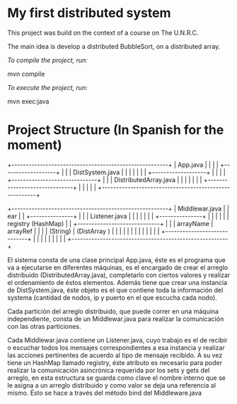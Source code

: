 # My first distributed system #

This project was build on the context of a course on The U.N.R.C.

The main idea is develop a distributed BubbleSort, on a distributed
array.

*To compile the project, run:*

mvn compile

*To execute the project, run:*

mvn exec:java


# Project Structure (In Spanish for the moment) # 

+-------------------------------------------------------+
|   App.java                                            |
|                                                       |
|   +-------------------+                               |
|   | DistSystem.java   |                               |
|   |                   |                               |
|   +-------------------+                               |
|                                                       |
|   +------------------------------+                    |
|   | DistributedArray.java        |                    |
|   |                              |                    |
|   +------------------------------+                    |
|                                                       |
|                                                       |
+-------------------------------------------------------+


+-------------------------------------------------------+
|   Middlewar.java                                      |
|    ear                                                |
|    +---------------+                                  |
|    | Listener.java |                                  |
|    |               |                                  |
|    +---------------+                                  |
|                                                       |
|                                                       |
|    registry (HashMap)                                 |
|    +-----------------------------+                    |
|    |  arrayName   | arrayRef     |                    |
|    |   (String)   | (DistArray ) |                    |
|    |              |              |                    |
|    |              |              |                    |
|    +-----------------------------+                    |
|                                                       |
|                                                       |
|                                                       |
|                                                       |
+-------------------------------------------------------+


El sistema consta de una clase principal App.java, éste es el programa que va 
a ejecutarse en diferentes máquinas, es el encargado de crear el arreglo 
distribuido (DistributedArray.java), completarlo con ciertos valores y realizar
el ordenamiento de éstos elementos. Además tiene que crear una instancia de 
DistSystem.java, éste objeto es el que contiene toda la información del systema
(cantidad de nodos, ip y puerto en el que escucha cada nodo).

Cada partición del arreglo distribuido, que puede correr en una máquina 
independiente, consta de un Middlewar.java para realizar la comunicación con las
otras particiones. 

Cada Middlewar.java contiene un Listener.java, cuyo trabajo es el de
recibir o escuchar todos los mensajes correspondientes a esa instancia y realizar
las acciones pertinentes de acuerdo al tipo de mensaje recibido. A su vez tiene
un HashMap llamado registry, éste atributo es necesario para poder realizar la 
comunicación asincrónica requerida por los sets y gets del arreglo, en esta
estructura se guarda como clave el nombre interno que se le asigna a un arreglo
distribuido y como valor se deja una referencia al mismo. Ésto se hace a través
del método bind del Middleware.java


